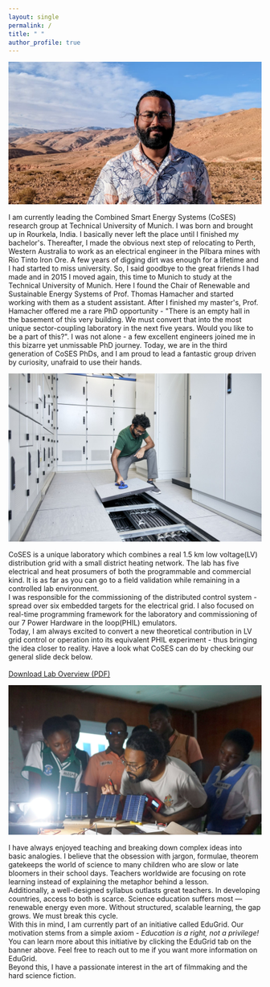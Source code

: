 ```yaml
---
layout: single
permalink: /
title: " "
author_profile: true
---
```


<div class="home-section bio-section">

  <div class="profile-image-container">
    <img src="/images/Profile_header.jpeg" alt="A photo of Anurag Mohapatra">
  </div>

  <div class="home-text" style="padding-right: 0;">
    <p>
    I am currently leading the Combined Smart Energy Systems (CoSES) research group at Technical University of Munich. I was born and brought up in Rourkela, India. I basically never left the place until I finished my bachelor's. Thereafter, I made the obvious next step of relocating to Perth, Western Australia to work as an electrical engineer in the Pilbara mines with Rio Tinto Iron Ore. A few years of digging dirt was enough for a lifetime and I had started to miss university. So, I said goodbye to the great friends I had made and in 2015 I moved again, this time to Munich to study at the Technical University of Munich. Here I found the Chair of Renewable and Sustainable Energy Systems of Prof. Thomas Hamacher and started working with them as a student assistant. After I finished my master's, Prof. Hamacher offered me a rare PhD opportunity - "There is an empty hall in the basement of this very building. We must convert that into the most unique sector-coupling laboratory in the next five years. Would you like to be a part of this?". I was not alone - a few excellent engineers joined me in this bizarre yet unmissable PhD journey. Today, we are in the third generation of CoSES PhDs, and I am proud to lead a fantastic group driven by curiosity, unafraid to use their hands.  
	</p>
  </div>
  
</div>


<div class="home-section bio-section">


  <div class="profile-image-container">
    <img src="/images/coses.jpg" alt="A photo of the CoSES Laboratory">
  </div>

  <div class="home-text" style="padding-right: 0;">
    <p>
      CoSES is a unique laboratory which combines a real 1.5 km low voltage(LV) distribution grid with a small district heating network. The lab has five electrical and heat prosumers of both the programmable and commercial kind. It is as far as you can go to a field validation while remaining in a controlled lab environment.
      <br>
      I was responsible for the commissioning of the distributed control system - spread over six embedded targets for the electrical grid. I also focused on real-time programming framework for the laboratory and commissioning of our 7 Power Hardware in the loop(PHIL) emulators. 
	  <br>
	  Today, I am always excited to convert a new theoretical contribution in LV grid control or operation into its equivalent PHIL experiment - thus bringing the idea closer to reality. Have a look what CoSES can do by checking our general slide deck below.
      <br><br>
      <a href="/files/CoSES_Lab_Overview.pdf" class="btn btn--info">Download Lab Overview (PDF)</a>
    </p>
  </div>

</div>


<div class="home-section bio-section">


  <div class="profile-image-container">
    <img src="/images/edugrid.JPG" alt="A photo representing your interests">
  </div>

  <div class="home-text" style="padding-right: 0;">
    <p>
      I have always enjoyed teaching and breaking down complex ideas into basic analogies. I believe that the obsession with jargon, formulae, theorem gatekeeps the world of science to many children who are slow or late bloomers in their school days. Teachers worldwide are focusing on rote learning instead of explaining the metaphor behind a lesson.
      <br>
      Additionally, a well-designed syllabus outlasts great teachers. In developing countries, access to both is scarce. Science education suffers most — renewable energy even more. Without structured, scalable learning, the gap grows. We must break this cycle.
      <br>
      With this in mind, I am currently part of an initiative called EduGrid. Our motivation stems from a simple axiom - <em>Education is a right, not a privilege!</em> 
	  <br>
	  You can learn more about this initiative by clicking the EduGrid tab on the banner above. Feel free to reach out to me if you want more information on EduGrid.
      <br>
      Beyond this, I have a passionate interest in the art of filmmaking and the hard science fiction.
    </p>
  </div>
  
</div>